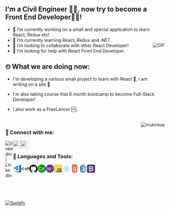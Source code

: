 
## I'm a Civil Engineer :man_office_worker:, now try to become a Front End Developer:man_technologist:!
<img style="float:right; padding-top:50px" align="right" alt="GIF" src="https://media.giphy.com/media/PiQejEf31116URju4V/giphy.gif" height="150px"  />

- 🔭 I’m currently working on a small and special application to learn React, Redux etc!
- 🌱 I’m currently learning React, Redux and .NET.
- 👯 I’m looking to collaborate with other React Developer!
- 🤔 I’m looking for help with React Front End Developer.


## ⏲ What we are doing now:

- I'm developing a various small project to learn with React 🚀, I am writing on a site 📃.

- I'm also taking course that 6 month bootcamp to become Full-Stack Developer!

- I also work as a FreeLancer 🆓.

<br />

  <img height="180em" align="right" src="https://github-readme-stats.vercel.app/api/top-langs?username=Ogzhnsfgl&show_icons=true&locale=en&layout=compact&langs_count=8&theme=radical" alt="mukireus"/>
</a>

### 📩 Connect with me:

[<img align="left" alt="linkedin | LinkedIn" width="24px" src="https://raw.githubusercontent.com/peterthehan/peterthehan/master/assets/linkedin.svg" />][linkedin]
[<img align="left" height="24" width="24" src="https://cdn.jsdelivr.net/npm/simple-icons@v4/icons/instagram.svg" />][instagram]
[<img align="left" height="24" width="24" src="https://cdn.jsdelivr.net/npm/simple-icons@v4/icons/gmail.svg" />][gmail]

<br />

### 🔧 Languages and Tools:

[<img align="left" alt="Visual Studio Code" width="26px" src="https://raw.githubusercontent.com/github/explore/80688e429a7d4ef2fca1e82350fe8e3517d3494d/topics/visual-studio-code/visual-studio-code.png" />][vsCode]
[<img align="left" alt="Git" width="26px" src="https://raw.githubusercontent.com/github/explore/80688e429a7d4ef2fca1e82350fe8e3517d3494d/topics/git/git.png" />][git]
[<img align="left" alt="GitHub" width="26px" src="https://raw.githubusercontent.com/github/explore/78df643247d429f6cc873026c0622819ad797942/topics/github/github.png" />][github]

[<img align="left" alt="Csharp" width="26px" src="https://raw.githubusercontent.com/github/explore/cebd63002168a05a6a642f309227eefeccd92950/topics/csharp/csharp.png" />][Csharp]
[<img align="left" alt="dotnet" width="26px" src="https://raw.githubusercontent.com/github/explore/cebd63002168a05a6a642f309227eefeccd92950/topics/dotnet/dotnet.png" />][dotnet]
[<img align="left" alt="js" width="26px" src="https://raw.githubusercontent.com/github/explore/cebd63002168a05a6a642f309227eefeccd92950/topics/javascript/javascript.png" />][js]
[<img align="left" alt="React" width="26px" src="https://raw.githubusercontent.com/github/explore/cebd63002168a05a6a642f309227eefeccd92950/topics/react/react.png" />][react]
[<img align="left" alt="HTML" width="26px" src="https://raw.githubusercontent.com/github/explore/cebd63002168a05a6a642f309227eefeccd92950/topics/html/html.png" />][html]
[<img align="left" alt="css" width="26px" src="https://raw.githubusercontent.com/github/explore/cebd63002168a05a6a642f309227eefeccd92950/topics/css/css.png" />][github]
[<img align="left" alt="bootstrap" width="26px" src="https://raw.githubusercontent.com/github/explore/cebd63002168a05a6a642f309227eefeccd92950/topics/bootstrap/bootstrap.png" />][bootstrap]
<br />
<br />
<br />
<br />


<br />


 [![Spotify](https://now-lilac.vercel.app/api/spotify)](https://open.spotify.com/user/ogzhnn?si=bee457b53b7b4224)









[instagram]: https://www.instagram.com/ogzhnsfgl

[linkedin]: https://www.linkedin.com/in/oguzhan-sofuoglu-021b86115/

[gmail]: mailto:o.sofuoglu@yahoo.com

[vsCode]: https://code.visualstudio.com/
[git]: https://git-scm.com/
[bootstrap]:https://getbootstrap.com/
[js]:https://www.javascript.com/
[html]:https://www.w3.org/
[react]:https://reactjs.org/
[github]: https://github.com/Ogzhnsfgl
[Csharp]:https://docs.microsoft.com/en-us/dotnet/csharp/
[dotnet]:https://dotnet.microsoft.com/
